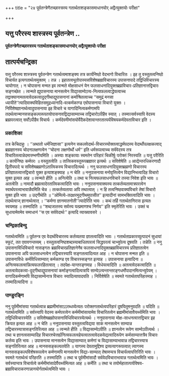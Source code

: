+++
title = "२४ पूर्वतन्त्रेणैतच्छास्त्रस्य गतार्थताशङ्कासमाधानयोर् अद्वैत्युक्तयोः परीक्षा"

+++


## यत्तु परैरस्य शास्त्रस्य पूर्वतन्त्रेण ..

**पूर्वतन्त्रेणैतच्छास्त्रस्य गतार्थताशङ्कासमाधानयोर् अद्वैत्युक्तयोः परीक्षा**

## **तात्पर्यचन्द्रिका**

यत्तु परैरस्य शास्त्रस्य पूर्वतन्त्रेण गतार्थत्वमाशङ्क्य तत्र कार्यनिष्ठो वेदभागो विचारितः । इह तु वस्तुतत्वनिष्ठो विचार्यत इत्यगतार्थत्वमुक्तम् । तन्न । इहातत्वभूतोपास्यसविशेषब्रह्मविचारस्य उपासनापादे तद्विधिविचारस्य चायोगात् । न चोपासना मन्मत इव त्वन्मते मोक्षसाधनं येन फलसाधनादियुक्तब्रह्मविचार-प्रतिज्ञानात्तद्विचारः सङ्गच्छेत । त्वन्मते ह्युपासनाया मानसत्वेन विद्यासाम्येऽप्य-नित्यफलत्वाद्धेयत्वाच्च तद्वाक्यानामतत्वावेदकत्वादुद्गीथाद्युपासनानां कर्माश्रितत्वाच्च ‘‘समुद्रं मनसा ध्यायीते’’त्यादिवाक्यविहितसमुद्रध्यानादि-वत्कर्मकाण्ड एवोपासनाया विचारो युक्तः । निर्विशेषज्ञानार्थत्वादुपासनाया इह विचारे च यागादिनित्यकर्मणामपि तदर्थत्वान्मानससङ्कल्परूपतयोपासनावद्विद्यासाम्याच्च तद्विचारोऽपीहैव स्यात् । तस्मात्सर्वस्यापि वेदस्य ब्रह्मपरत्वात् सर्वोऽपीहैव विचार्यः । कर्मदेवमीमांसयोर्वेदैकदेशावान्तरतात्पर्यविषयकर्मदेवताविचार इति ।

### **प्रकाशिका**

तत्र केचिदाहुः । ‘‘अथातो धर्मजिज्ञासा’’ इत्यनेन सकलवेदार्थ-विचारस्योक्तत्वाद्धर्मपदस्य वेदार्थोपलक्षकत्वाद् ब्रह्मज्ञानस्य चोदनालक्षणत्वेन ‘‘चोदना लक्षणोर्थो धर्म’’ इति धर्मरूपत्वाच्च सर्ववेदस्य तत्र विचारितत्वान्नेदमारम्भणीयमिति । अस्याः शङ्कायाः स्वमतेन परिहारं चिकीर्षुः परोक्तं निरस्यति ॥ यत्तु परैरिति ॥ कार्यनिष्ठः कर्मपरः ॥ वस्तुतत्वेति ॥ तात्विकवस्तुरूपब्रह्मपर इत्यर्थः ॥ सविशेषेति ॥ आद्येन्तरधिकरणादौ द्वितीयपादे च सविशेषब्रह्मणोऽतात्विकस्य विचारादित्यर्थः । ननु फलसाधनादियुक्तब्रह्मणो विचारस्य प्रतिज्ञातत्वात्तद्विचारो युक्त इत्याशङ्क्याह ॥ न चेति ॥ ननूपासनाया मनोवृत्तित्वेन विद्यानिभत्वादिह विचारो युक्त इत्यत आह ॥ त्वन्मते हीति ॥ अनित्येति ॥ तथा च नित्यफलसाधनविचारे तस्या निवेश इति भावः ॥ अतत्वेति ॥ नामादौ ब्रह्मत्वादेरतात्विकत्वादिति भावः । ननूपासनावाक्यस्य तत्कर्तव्यतामात्रपरत्वेन स्वार्थपरत्वाभावान्नैवमिति चेन्न । तत्कर्तव्यताया अपि तथात्वात् । न हि तत्वनिष्ठवाक्यविचारे तेषां विचारो युक्त इति भावः ॥ उद्गीथेति ॥ ‘‘ओमित्ये-तदक्षरमुद्गीथमुपासीत’’ इत्यादीनां सामभक्तित्वादिति भावः । तदर्थत्वाज् ज्ञानार्थत्वात् । ‘‘कर्मणा ज्ञानमातनोती’’त्यादेरिति भावः । कथं तर्हि गतार्थतानिरास इत्यतः स्वयमाह ॥ तस्मादिति ॥ ‘‘शब्दजातस्य सर्वस्य यत्प्रमाणश्च निर्णय’’ इति स्मृतेरिति भावः । उक्तं च सुधायामेवमेव समाधानं ‘‘स एव सर्ववेदार्थः’’ इत्यादि व्याख्यावसरे ।

### **चन्द्रिकाबिन्दु**

गतार्थत्वमिति ॥ पूर्वतन्त्र एव वेदार्थविचारस्य कर्तव्यतया ज्ञातत्वादिति भावः । गतार्थताप्रकारव्युत्पादनं सुधायां स्फुटं, तत एवावगन्तव्यम् । वस्तुतत्वनिष्ठशब्दस्याबाधितपरत्वं सिद्धपरत्वं चाभ्युपेत्य दूषयति । तन्नेति ॥ ननु उपासनाविधिविचारो नासङ्गतः ब्रह्मविचारप्रतिज्ञानेनैव फलसाधनादियुक्तब्रह्मविचारस्य प्रतिज्ञातत्वेन उपासनाया अपि फलसाधनत्वेन तद्विचारस्यापि सङ्गतत्वादित्यत आह । न चोपासना मन्मत इति ॥ उपासनाविधेः कर्मविधिसाम्यात् कर्मकाण्ड एव विचारस्सङ्गत इत्याह । उपासनाया इत्यादिना ॥ अनित्यफलत्वान्नित्यफलरहितत्वात् । तदपेक्ष-यान्तरङ्गमाह । विधेयत्वादिति ॥ अतत्वावेदकत्वादिति ॥ अतत्वावेदकत्वा-दुद्गीथाद्युपासनायां कर्माङ्गत्वादित्यत्रापि साम्येऽत्यन्तान्तरङ्गधर्मोपादानमित्यभ्युपेयम् । वागादिकर्मणामपि विद्यासाम्येनात्र विचारः स्यादित्यापादयति । निर्विशेषेति ॥ स्वमते गतार्थतापरिहारमाह । तस्मादित्यादिना ॥

### **पाण्डुरङ्गि**

ननु पूर्वमीमांसया गतार्थत्वान्न ब्रह्ममीमांसाऽऽरब्धव्येत्यतः परोक्तगतार्थत्वपरिहारं दूषयितुमनुवदति ॥ यदिति ॥ गतार्थत्वमिति ॥ सर्वस्यापि वेदस्य कर्मपरत्वेन कर्ममीमांसायामेव विचारितत्वेन ब्रह्ममीमांसावैयर्थ्यमिति भावः । तद्विधिविचारस्येति ॥ सविशेषब्रह्मोपासनाविधिविचारस्येत्यर्थः । ननूपासनाया मोक्ष-साधनत्वात्तद्विचार इह क्रियत इत्यत आह ॥ न चेति ॥ ननूपासनाया वस्तुतत्वविद्यया साकं मानसत्वेन साम्यान्न तद्विचारस्यात्रासङ्गतिरित्यत आह ॥ त्वन्मते हीति ॥ विद्यासाम्येऽपीति ॥ ज्ञानत्वेन रूपेण साम्येऽपीत्यर्थः । तथा च ज्ञानत्वसाम्यादिह विचारश्चेत्तर्ह्यनित्यफलत्वहेयत्वातत्वावेदकवेद्यत्वादिरूपेण कर्मसाम्यात्तत्रैव विचारः कर्तव्य इति भावः । उपासनाया मानसत्वेन विद्यासाम्यात् कर्मणां च विद्यासाम्याभावान्न तद्विचारस्यात्र सङ्गतिरित्यत आह ॥ मानससङ्कल्पतयेति ॥ यागस्य देवतामुद्दिश्य द्रव्यत्यागरूपत्वात् त्यागस्य मानससङ्कल्पविशेषरूपत्वेन कर्मणामपि मानसत्वेन विद्या-साम्यात् तेषामप्यत्र विचार्यत्वापत्तिरिति भावः । स्वमते गतार्थत्वं परिहरति ॥ तस्मादिति ॥ तथा च पूर्वमीमांसादौ सर्ववेदविचाराभावान्न गतार्थत्वमिति भावः । सर्वस्याप्यत्र विचार्यत्वे कर्ममीमांसादेर्वैयर्थ्यमित्यत आह ॥ कर्मेति ॥ तथा च तयोर्महातात्पर्यविषय-ब्रह्मविचाराकरणान्नानयोर्गतार्थत्वमिति भावः ।

